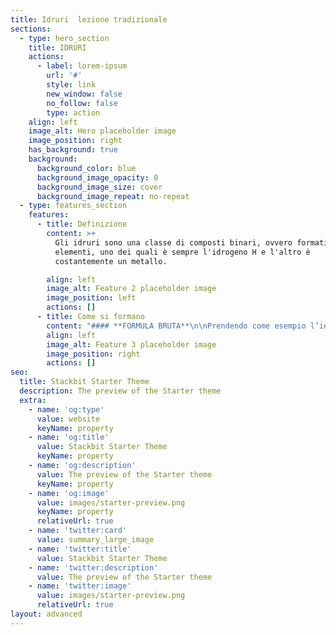```yaml
---
title: Idruri  lezione tradizionale
sections:
  - type: hero_section
    title: IDRURI
    actions:
      - label: lorem-ipsum
        url: '#'
        style: link
        new_window: false
        no_follow: false
        type: action
    align: left
    image_alt: Hero placeholder image
    image_position: right
    has_background: true
    background:
      background_color: blue
      background_image_opacity: 0
      background_image_size: cover
      background_image_repeat: no-repeat
  - type: features_section
    features:
      - title: Definizione
        content: >+
          Gli idruri sono una classe di composti binari, ovvero formati da due
          elementi, uno dei quali è sempre l'idrogeno H e l'altro è
          costantemente un metallo.

        align: left
        image_alt: Feature 2 placeholder image
        image_position: left
        actions: []
      - title: Come si formano
        content: "#### **FORMULA BRUTA**\n\nPrendendo come esempio l’idrogeno e il ferro, bisogna innanzitutto sapere le valenze. Valenza H=1 e valenze Fe= 2 e 3 ma in questo caso 2. Nei composti binari, per scrivere la formula bruta, è necessario invertire le valenze degli elementi, quindi il composto sarà FeH<sub>2</sub>\_(1 non si scrive).\n\nN.B.:\_negli idruri l’idrogeno è posizionato sempre dopo il metallo perché ha l’elettronegatività costantemente superiore.\n\n#### **NOME**\n\nPer quanto riguarda il nome si scrive sempre idruro seguito da:\n\n\_1.\_ di + NOME DELL’ELEMENTO se quest’ultimo ha solo un numero come valenza.\_\n\n*   *NaH idruro di sodio*\n\n2\\. NOME DELL’ELEMENTO con le seguenti desinenze in base alla valenza utilizzata:\n\n\_\_\_\_ -ico se si usa la valenza più alta, -oso se si usa la più bassa.\n\n*   *FeH*<sub>*2*</sub>*\_idruro ferroso*\n\n*   *FeH*<sub>*3*</sub>*\_idruro ferrico*\_\n\nN.B.:\_per alcuni elementi si usano altre radici come ad esempio per l’oro che si scrive aurico o auroso.\n\nInoltre alcuni composti vengono chiamati con altri nomi:\n\n*   *CH*<sub>*4*</sub>*\_metano*\n\n*   *NH*<sub>*3*</sub>*\_ammoniaca*\n\n*   *PH*<sub>*3*</sub>*\_fosfina*\n"
        align: left
        image_alt: Feature 3 placeholder image
        image_position: right
        actions: []
seo:
  title: Stackbit Starter Theme
  description: The preview of the Starter theme
  extra:
    - name: 'og:type'
      value: website
      keyName: property
    - name: 'og:title'
      value: Stackbit Starter Theme
      keyName: property
    - name: 'og:description'
      value: The preview of the Starter theme
      keyName: property
    - name: 'og:image'
      value: images/starter-preview.png
      keyName: property
      relativeUrl: true
    - name: 'twitter:card'
      value: summary_large_image
    - name: 'twitter:title'
      value: Stackbit Starter Theme
    - name: 'twitter:description'
      value: The preview of the Starter theme
    - name: 'twitter:image'
      value: images/starter-preview.png
      relativeUrl: true
layout: advanced
---
```

